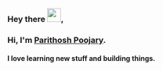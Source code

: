 ### Hey there <img src="https://github.com/TheDudeThatCode/TheDudeThatCode/blob/master/Assets/Hi.gif" width="28px">,

### Hi, I'm [Parithosh Poojary](#).

#### I love learning new stuff and building things.



<!--
**parithoshpoojary/parithoshpoojary** is a ✨ _special_ ✨ repository because its `README.md` (this file) appears on your GitHub profile.

Here are some ideas to get you started:

- 🔭 I’m currently working on ...
- 🌱 I’m currently learning ...
- 👯 I’m looking to collaborate on ...
- 🤔 I’m looking for help with ...
- 💬 Ask me about ...
- 📫 How to reach me: ...
- 😄 Pronouns: ...
- ⚡ Fun fact: ...
-->
